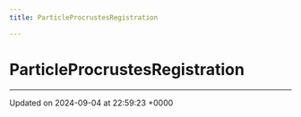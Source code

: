 ```yaml
---
title: ParticleProcrustesRegistration

---
```


# ParticleProcrustesRegistration





-------------------------------

Updated on 2024-09-04 at 22:59:23 +0000
